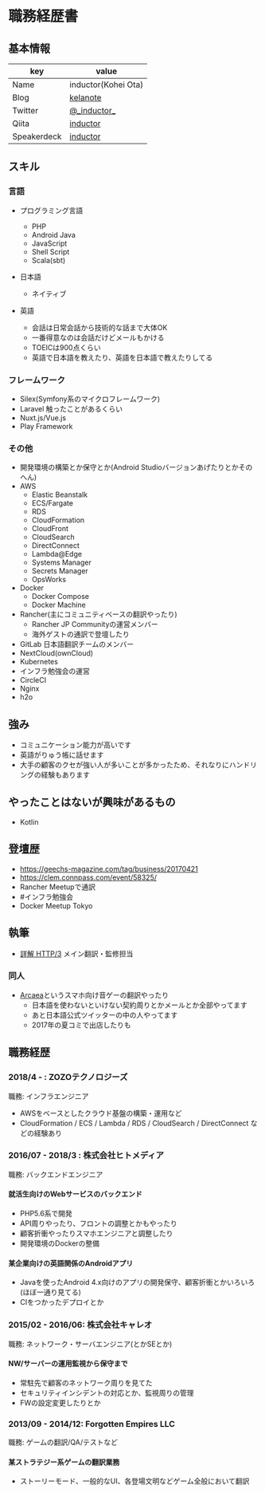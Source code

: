 # 職務経歴書

## 基本情報

|key|value|
|---|-----|
|Name|inductor(Kohei Ota)|
|Blog|[kelanote](https://inductor.me/)|
|Twitter|[@\_inductor\_](https://twitter.com/_inductor_)|
|Qiita|[inductor](http://qiita.com/inductor)|
|Speakerdeck|[inductor](https://speakerdeck.com/inductor)|

## スキル

### 言語

- プログラミング言語
  - PHP
  - Android Java
  - JavaScript
  - Shell Script
  - Scala(sbt)

- 日本語
  - ネイティブ
- 英語
  - 会話は日常会話から技術的な話まで大体OK
  - 一番得意なのは会話だけどメールもかける
  - TOEICは900点くらい
  - 英語で日本語を教えたり、英語を日本語で教えたりしてる

### フレームワーク

- Silex(Symfony系のマイクロフレームワーク)
- Laravel 触ったことがあるくらい
- Nuxt.js/Vue.js
- Play Framework

### その他

- 開発環境の構築とか保守とか(Android Studioバージョンあげたりとかそのへん)
- AWS
  - Elastic Beanstalk
  - ECS/Fargate
  - RDS
  - CloudFormation
  - CloudFront
  - CloudSearch
  - DirectConnect
  - Lambda@Edge
  - Systems Manager
  - Secrets Manager
  - OpsWorks
- Docker
  - Docker Compose
  - Docker Machine
- Rancher(主にコミュニティベースの翻訳やったり)
  - Rancher JP Communityの運営メンバー
  - 海外ゲストの通訳で登壇したり
- GitLab 日本語翻訳チームのメンバー
- NextCloud(ownCloud)
- Kubernetes
- インフラ勉強会の運営
- CircleCI
- Nginx
- h2o

## 強み
- コミュニケーション能力が高いです
- 英語がりゅう帳に話せます
- 大手の顧客のクセが強い人が多いことが多かったため、それなりにハンドリングの経験もあります

## やったことはないが興味があるもの
- Kotlin

## 登壇歴
- https://geechs-magazine.com/tag/business/20170421
- https://clem.connpass.com/event/58325/
- Rancher Meetupで通訳
- #インフラ勉強会
- Docker Meetup Tokyo

## 執筆
- [詳解 HTTP/3](https://http3-explained.haxx.se/ja/) メイン翻訳・監修担当

### 同人
- [Arcaea](http://arcaea.lowiro.com/)というスマホ向け音ゲーの翻訳やったり
  - 日本語を使わないといけない契約周りとかメールとか全部やってます
  - あと日本語公式ツイッターの中の人やってます
  - 2017年の夏コミで出店したりも

## 職務経歴

### 2018/4 - : ZOZOテクノロジーズ

職務: インフラエンジニア

- AWSをベースとしたクラウド基盤の構築・運用など 
- CloudFormation / ECS / Lambda / RDS / CloudSearch / DirectConnect などの経験あり

### 2016/07 - 2018/3 : 株式会社ヒトメディア

職務: バックエンドエンジニア

#### 就活生向けのWebサービスのバックエンド

- PHP5.6系で開発
- API周りやったり、フロントの調整とかもやったり
- 顧客折衝やったりスマホエンジニアと調整したり
- 開発環境のDockerの整備

#### 某企業向けの英語関係のAndroidアプリ

- Javaを使ったAndroid 4.x向けのアプリの開発保守、顧客折衝とかいろいろ(ほぼ一通り見てる)
- CIをつかったデプロイとか

### 2015/02 - 2016/06: 株式会社キャレオ

職務: ネットワーク・サーバエンジニア(とかSEとか)

#### NW/サーバーの運用監視から保守まで

- 常駐先で顧客のネットワーク周りを見てた
- セキュリティインシデントの対応とか、監視周りの管理
- FWの設定変更したりとか

### 2013/09 - 2014/12: Forgotten Empires LLC

職務: ゲームの翻訳/QA/テストなど

#### 某ストラテジー系ゲームの翻訳業務

- ストーリーモード、一般的なUI、各登場文明などゲーム全般において翻訳
